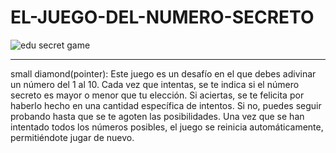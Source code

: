 # EL-JUEGO-DEL-NUMERO-SECRETO

![edu secret game](https://github.com/user-attachments/assets/75dd7816-bfc7-418f-ab81-8633b0e8565c)

*****************************************************************************************************
small diamond(pointer): Este juego es un desafío en el que debes adivinar un número del 1 al 10. Cada vez que intentas, se te indica si el número secreto es mayor o menor que tu elección. Si aciertas, se te felicita por haberlo hecho en una cantidad específica de intentos. Si no, puedes seguir probando hasta que se te agoten las posibilidades. Una vez que se han intentado todos los números posibles, el juego se reinicia automáticamente, permitiéndote jugar de nuevo.
